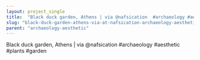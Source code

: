 ```yaml
---
layout: project_single
title:  "Black duck garden, Athens | via @nafsication  #archaeology #aesthetic #plants #garden"
slug: "black-duck-garden-athens-via-at-nafsication-archaeology-aesthetic-plants-garden"
parent: "archaeology-aesthetic"
---
```

Black duck garden, Athens | via @nafsication  #archaeology #aesthetic #plants #garden
